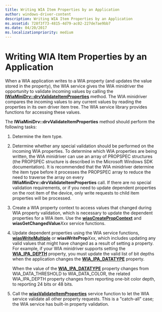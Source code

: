```yaml
---
title: Writing WIA Item Properties by an Application
author: windows-driver-content
description: Writing WIA Item Properties by an Application
ms.assetid: 728f3f73-4815-4d79-ac02-227de7ae9bb7
ms.date: 04/20/2017
ms.localizationpriority: medium
---
```


# Writing WIA Item Properties by an Application





When a WIA application writes to a WIA property (and updates the value stored in the property), the WIA service gives the WIA minidriver the opportunity to validate incoming values by calling the [**IWiaMiniDrv::drvValidateItemProperties**](https://msdn.microsoft.com/library/windows/hardware/ff545017) method. The WIA minidriver compares the incoming values to any current values by reading the properties in its own driver item tree. The WIA service library provides functions for accessing these values.

The **IWiaMiniDrv::drvValidateItemProperties** method should perform the following tasks:

1.  Determine the item type.

2.  Determine whether any special validation should be performed on the incoming WIA properties. To determine which WIA properties are being written, the WIA minidriver can use an array of PROPSPEC structures (the PROPSPEC structure is described in the Microsoft Windows SDK documentation). It is recommended that the WIA minidriver determine the item type before it processes the PROPSPEC array to reduce the need to traverse the array on every **IWiaMiniDrv::drvValidateItemProperties** call. If there are no special validation requirements, or if you need to update dependent properties on the root item of the device, only write requests to child item properties will be processed.

3.  Create a WIA property context to access values that changed during WIA property validation, which is necessary to update the dependent properties for a WIA item. Use the [**wiasCreatePropContext**](https://msdn.microsoft.com/library/windows/hardware/ff549167) and **wiasGetChangedValue***Xxx* service functions.

4.  Update dependent properties using the WIA service functions, [**wiasWriteMultiple**](https://msdn.microsoft.com/library/windows/hardware/ff549475) or **wiasWriteProp***Xxx*, which includes updating any valid values that might have changed as a result of setting a property. For example, if your WIA minidriver supports setting the [**WIA\_IPA\_DEPTH**](https://msdn.microsoft.com/library/windows/hardware/ff551546) property, you must update the valid list of bit depths when the application changes the [**WIA\_IPA\_DATATYPE**](https://msdn.microsoft.com/library/windows/hardware/ff551543) property.

    When the value of the [**WIA\_IPA\_DATATYPE**](https://msdn.microsoft.com/library/windows/hardware/ff551543) property changes from WIA\_DATA\_THRESHOLD to WIA\_DATA\_COLOR, the related WIA\_IPA\_DEPTH property changes from reporting one-bit color depth, to reporting 24 bits or 48 bits.

5.  Call the [**wiasValidateItemProperties**](https://msdn.microsoft.com/library/windows/hardware/ff549454) service function to let the WIA service validate all other property requests. This is a "catch-all" case; the WIA service has built-in property validation.

 

 




